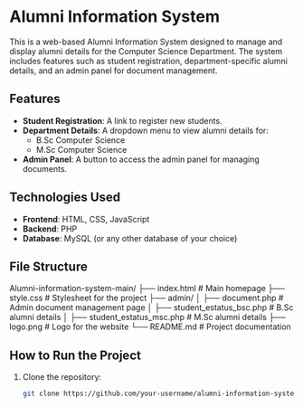 # Alumni Information System

This is a web-based Alumni Information System designed to manage and display alumni details for the Computer Science Department. The system includes features such as student registration, department-specific alumni details, and an admin panel for document management.

## Features

- **Student Registration**: A link to register new students.
- **Department Details**: A dropdown menu to view alumni details for:
  - B.Sc Computer Science
  - M.Sc Computer Science
- **Admin Panel**: A button to access the admin panel for managing documents.

## Technologies Used

- **Frontend**: HTML, CSS, JavaScript
- **Backend**: PHP
- **Database**: MySQL (or any other database of your choice)

## File Structure
Alumni-information-system-main/ ├── index.html # Main homepage ├── style.css # Stylesheet for the project ├── admin/ │ ├── document.php # Admin document management page │ ├── student_estatus_bsc.php # B.Sc alumni details │ ├── student_estatus_msc.php # M.Sc alumni details ├── logo.png # Logo for the website └── README.md # Project documentation

## How to Run the Project

1. Clone the repository:
   ```bash
   git clone https://github.com/your-username/alumni-information-system.git
   
